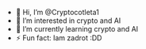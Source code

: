 - 👋 Hi, I’m @Cryptocotleta1
- 👀 I’m interested in crypto and AI
- 🌱 I’m currently learning crypto and AI
- ⚡ Fun fact: Iam zadrot :DD

<!---
Cryptocotleta1/Cryptocotleta1 is a ✨ special ✨ repository because its `README.md` (this file) appears on your GitHub profile.
You can click the Preview link to take a look at your changes.
--->
